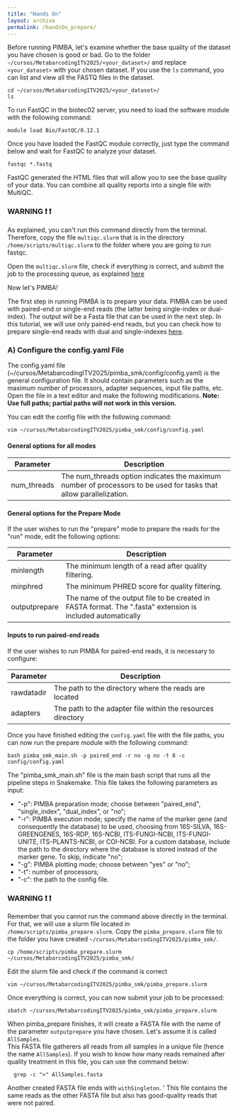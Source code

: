 ```yaml
---
title: "Hands On"
layout: archive
permalink: /handsOn_prepare/
---  
```


Before running PIMBA, let's examine whether the base quality of the dataset you have chosen is good or bad.
Go to the folder `~/cursos/MetabarcodingITV2025/<your_dataset>/` and replace `<your_dataset>` with your chosen dataset.
If you use the `ls` command, you can list and view all the FASTQ files in the dataset.

```console  
cd ~/cursos/MetabarcodingITV2025/<your_dataset>/
ls
```
To run FastQC in the biotec02 server, you need to load the software module with the following command:
```console  
module load Bio/FastQC/0.12.1
```

Once you have loaded the FastQC module correctly, just type the command below and wait for FastQC to analyze your dataset.
```console  
fastqc *.fastq
```
FastQC generated the HTML files that will allow you to see the base quality of your data.
You can combine all quality reports into a single file with MultiQC.
### WARNING ❗ :exclamation:
As explained, you can't run this command directly from the terminal. Therefore, copy the file `multiqc.slurm` that is in the directory `/home/scripts/multiqc.slurm` to the folder where you are going to run fastqc.

Open the `multiqc.slurm` file, check if everything is correct, and submit the job to the processing queue, as explained [here](https://itvgenomics.github.io/tutorial_metabarcoding_v3/submitting_jobs/)

Now let's PIMBA!

The first step in running PIMBA is to prepare your data. PIMBA can be used with paired-end or single-end reads (the latter being single-index or dual-index). The output will be a Fasta file that can be used in the next step. In this tutorial, we will use only paired-end reads, but you can check how to prepare single-end reads with dual and single-indexes [here](https://github.com/itvgenomics/pimba_smk/blob/main/README.md#a-configure-the-configyaml-file).

### A) Configure the config.yaml File

The config.yaml file (~/cursos/MetabarcodingITV2025/pimba_smk/config/config.yaml) is the general configuration file. It should contain parameters such as the maximum number of processors, adapter sequences, input file paths, etc. Open the file in a text editor and make the following modifications. **Note: Use full paths; partial paths will not work in this version.**

You can edit the config file with the following command:
```console  
vim ~/cursos/MetabarcodingITV2025/pimba_smk/config/config.yaml
```
#### General options for all modes

| Parameter | Description |
| ----------- | ----------- |
| num_threads | The num_threads option indicates the maximum number of processors to be used for tasks that allow parallelization. |

#### General options for the Prepare Mode
If the user wishes to run the "prepare" mode to prepare the reads for the "run" mode, edit the following options:

| Parameter | Description |
| ----------- | ----------- |
| minlength | The minimum length of a read after quality filtering. |
| minphred | The minimum PHRED score for quality filtering. |
| outputprepare | The name of the output file to be created in FASTA format. The ".fasta" extension is included automatically |

#### Inputs to run paired-end reads
If the user wishes to run PIMBA for paired-end reads, it is necessary to configure:

| Parameter | Description |
| ----------- | ----------- |
| rawdatadir | The path to the directory where the reads are located |
| adapters | The path to the adapter file within the resources directory |

Once you have finished editing the `config.yaml` file with the file paths, you can now run the prepare module with the following command:
```console  
bash pimba_smk_main.sh -p paired_end -r no -g no -t 8 -c config/config.yaml
```
The "pimba_smk_main.sh" file is the main bash script that runs all the pipeline steps in Snakemake. This file takes the following parameters as input:

- "-p": PIMBA preparation mode; choose between "paired_end", "single_index", "dual_index", or "no";
- "-r": PIMBA execution mode; specify the name of the marker gene (and consequently the database) to be used, choosing from 16S-SILVA, 16S-GREENGENES, 16S-RDP, 16S-NCBI, ITS-FUNGI-NCBI, ITS-FUNGI-UNITE, ITS-PLANTS-NCBI, or COI-NCBI. For a custom database, include the path to the directory where the database is stored instead of the marker gene. To skip, indicate "no";
- "-g": PIMBA plotting mode; choose between "yes" or "no";
- "-t": number of processors;
- "-c": the path to the config file.

### WARNING ❗ :exclamation:
Remember that you cannot run the command above directly in the terminal. For that, we will use a slurm file located in `/home/scripts/pimba_prepare.slurm`.
Copy the `pimba_prepare.slurm` file to the folder you have created `~/cursos/MetabarcodingITV2025/pimba_smk/`.
```console  
cp /home/scripts/pimba_prepare.slurm ~/cursos/MetabarcodingITV2025/pimba_smk/
```

Edit the slurm file and check if the command is correct
```console  
vim ~/cursos/MetabarcodingITV2025/pimba_smk/pimba_prepare.slurm
```

Once everything is correct, you can now submit your job to be processed:
```console  
sbatch ~/cursos/MetabarcodingITV2025/pimba_smk/pimba_prepare.slurm
```

When pimba_prepare finishes, it will create a FASTA file with the name of the parameter `outputprepare` you have chosen. Let's assume it is called `AllSamples`.\
This FASTA file gatherers all reads from all samples in a unique file (hence the name `AllSamples`).
If you wish to know how many reads remained after quality treatment in this file, you can use the command below:

```console  
  grep -c ">" AllSamples.fasta
```

Another created FASTA file ends with `withSingleton`. ' This file contains the same reads as the other FASTA file but also has good-quality reads that were not paired.

